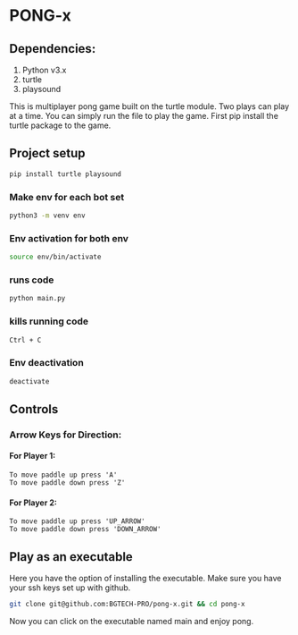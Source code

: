# PONG-x

## Dependencies:

1. Python v3.x
2. turtle
3. playsound

This is multiplayer pong game built on the turtle module. Two plays can play at a time. You can simply run the file to play the game. First pip install the turtle package to the game.

## Project setup
```sh
pip install turtle playsound
```
### Make env for each bot set
```sh
python3 -m venv env
```
### Env activation for both env
```sh
source env/bin/activate
```
### runs code
```sh
python main.py
```
### kills running code
```sh
Ctrl + C
```
### Env deactivation
```sh
deactivate
```
## Controls

### Arrow Keys for Direction:

#### For Player 1:

	To move paddle up press 'A'
	To move paddle down press 'Z'

#### For Player 2:

	To move paddle up press 'UP_ARROW'
	To move paddle down press 'DOWN_ARROW'

## Play as an executable

Here you have the option of installing the executable. Make sure you have your ssh keys set up with github.

```sh
git clone git@github.com:BGTECH-PRO/pong-x.git && cd pong-x
```
Now you can click on the executable named main and enjoy pong.